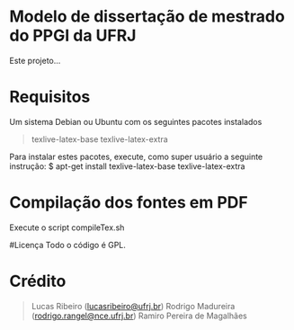 # Modelo de dissertação de mestrado do PPGI da UFRJ

Este projeto...



# Requisitos

Um sistema Debian ou Ubuntu com os seguintes pacotes instalados

> texlive-latex-base
> texlive-latex-extra

Para instalar estes pacotes, execute, como super usuário a seguinte instrução:
$ apt-get install texlive-latex-base texlive-latex-extra



# Compilação dos fontes em PDF

Execute o script compileTex.sh



#Licença
Todo o código é GPL.



# Crédito
> Lucas Ribeiro (lucasribeiro@ufrj.br)
> Rodrigo Madureira (rodrigo.rangel@nce.ufrj.br)
> Ramiro Pereira de Magalhães
